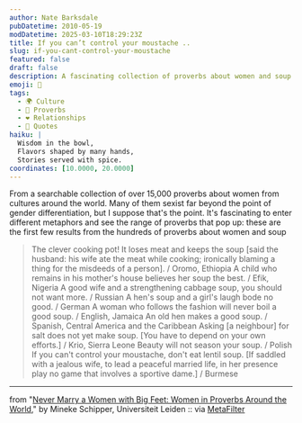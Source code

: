 ```yaml
---
author: Nate Barksdale
pubDatetime: 2010-05-19
modDatetime: 2025-03-10T18:29:23Z
title: If you can’t control your moustache ..
slug: if-you-cant-control-your-moustache
featured: false
draft: false
description: A fascinating collection of proverbs about women and soup from cultures around the world reveals both humorous and thought-provoking insights. Here are some intriguing examples
emoji: 🍲
tags:
  - 🌍 Culture
  - 🍲 Proverbs
  - ❤️ Relationships
  - 📖 Quotes
haiku: |
  Wisdom in the bowl,  
  Flavors shaped by many hands,  
  Stories served with spice.
coordinates: [10.0000, 20.0000]
---
```


From a searchable collection of over 15,000 proverbs about women from cultures around the world. Many of them sexist far beyond the point of gender differentiation, but I suppose that's the point. It's fascinating to enter different metaphors and see the range of proverbs that pop up: these are the first few results from the hundreds of proverbs about women and soup

> The clever cooking pot! It loses meat and keeps the soup [said the husband: his wife ate the meat while cooking; ironically blaming a thing for the misdeeds of a person]. / Oromo, Ethiopia A child who remains in his mother's house believes her soup the best. / Efik, Nigeria A good wife and a strengthening cabbage soup, you should not want more. / Russian A hen's soup and a girl's laugh bode no good. / German A woman who follows the fashion will never boil a good soup. / English, Jamaica An old hen makes a good soup. / Spanish, Central America and the Caribbean Asking [a neighbour] for salt does not yet make soup. [You have to depend on your own efforts.] / Krio, Sierra Leone Beauty will not season your soup. / Polish If you can't control your moustache, don't eat lentil soup. [If saddled with a jealous wife, to lead a peaceful married life, in her presence play no game that involves a sportive dame.] / Burmese

---

from "[Never Marry a Women with Big Feet: Women in Proverbs Around the World](http://womeninproverbsworldwide.com/the-proverbs/search/index.php)," by Mineke Schipper, Universiteit Leiden :: via [MetaFilter](http://www.metafilter.com/92041/A-womans-heart-sees-more-than-mens-eyes)

